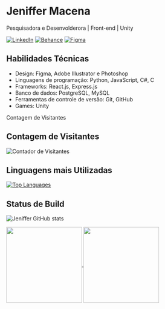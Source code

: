 <!-- Seu nome ou username -->
# Jeniffer Macena

<!-- Slogan ou descrição curta -->
Pesquisadora e Desenvolderora | Front-end | Unity

<!-- Ícones de contato -->
[![LinkedIn](https://img.shields.io/badge/-LinkedIn-blue?style=for-the-badge&logo=linkedin&logoColor=white)](https://www.linkedin.com/in/jeniffer-macena/)
[![Behance](https://img.shields.io/badge/-Behance-blue?style=for-the-badge&logo=behance&logoColor=white)](https://www.behance.net/jeniffermacena)
[![Figma](https://img.shields.io/badge/-Figma-purple?style=for-the-badge&logo=figma&logoColor=white)](https://www.figma.com)

<!-- Habilidades técnicas -->
## Habilidades Técnicas

- Design: Figma, Adobe Illustrator e Photoshop
- Linguagens de programação: Python, JavaScript, C#, C
- Frameworks: React.js, Express.js
- Banco de dados: PostgreSQL, MySQL
- Ferramentas de controle de versão: Git, GitHub
- Games: Unity

 Contagem de Visitantes 
## Contagem de Visitantes

![Contador de Visitantes](https://visitor-badge.laobi.icu/badge?page_id=jenmacena19.jenmacena19)

<!-- Contribuições no GitHub 
## Contribuições no GitHub

[![Contribuições](https://github-readme-streak-stats.herokuapp.com/?user=seuusuario&theme=omni)](https://github.com/jenmacena19)-->

<!-- Linguagens mais utilizadas -->
## Linguagens mais Utilizadas

[![Top Languages](https://github-readme-stats.vercel.app/api/top-langs/?username=jenmacena19&layout=compact&theme=omni&langs_count=6&card_width=445)](https://github.com/jenmacena19)

## Status de Build
<!-- Status de Build 
[![Status de Build](https://img.shields.io/github/workflow/status/jenmacena19/seurepositorio/Nome-da-Action?label=Build&logo=github&logoColor=gruvbox)](https://github.com/seuusuario/seurepositorio/actions) -->
![Jeniffer GitHub stats](https://github-readme-stats.vercel.app/api?username=jenmacena19&show_icons=true&theme=omni)

<a href="https://github.com/jenmacena19/github-readme-stats">
  <img height=200 align="center" src="https://github-readme-stats.vercel.app/api?username=jenmacena19" />
</a>
<a href="https://github.com/anuraghazra/convoychat">
  <img height=200 align="center" src="[![Top Languages](https://github-readme-stats.vercel.app/api/top-langs/?username=jenmacena19&layout=compact&theme=omni&langs_count=6&card_width=445)](https://github.com/jenmacena19)" />
</a>

